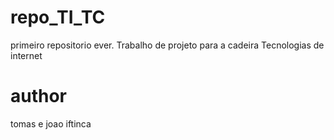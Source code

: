 # repo_TI_TC
primeiro repositorio ever. Trabalho de projeto para a cadeira Tecnologias de internet

# author

tomas e joao iftinca



